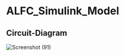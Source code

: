 # ALFC_Simulink_Model

## Circuit-Diagram
![Screenshot (91)](https://github.com/vinayparjapati5/ALFC_Simulink_Model/assets/114856104/69cb5940-88b9-4306-a78b-36d8dd865365)
